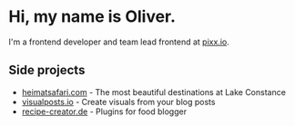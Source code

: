 # Hi, my name is Oliver.

I'm a frontend developer and team lead frontend at [pixx.io](https://pixx.io).

## Side projects

- [heimatsafari.com](https://heimatsafari.com) - The most beautiful destinations at Lake Constance
- [visualposts.io](https://visualposts.io) - Create visuals from your blog posts
- [recipe-creator.de](https://recipe-creator.de) - Plugins for food blogger
